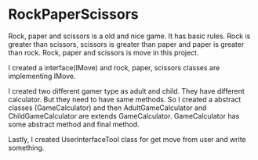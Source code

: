 # RockPaperScissors

Rock, paper and scissors is a old and nice game. It has basic rules. Rock is greater than scissors, scissors is greater than paper and paper is greater than rock. Rock, paper and scissors is move in this project.

I created a interface(IMove) and rock, paper, scissors classes are implementing IMove. 

I created two different gamer type as adult and child. They have different calculator. But they need to have same methods. So I created a abstract classes (GameCalculator) and then AdultGameCalculator and ChildGameCalculator are extends GameCalculator. GameCalculator has some abstract method and final method.  

Lastly, I created UserInterfaceTool class for get move from user and write something.
